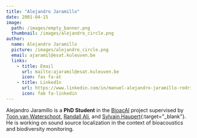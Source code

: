 ```yaml
---
title: "Alejandro Jaramillo"
date: 2001-04-15
image: 
  path: /images/empty_banner.png
  thumbnail: /images/alejandro_circle.png
author:
  name: Alejandro Jaramillo
  picture: /images/alejandro_circle.png
  email: ajaramil@esat.kuleuven.be
  links:
    - title: Email
      url: mailto:ajaramil@esat.kuleuven.be
      icon: fas fa-at    
    - title: LinkedIn
      url: https://www.linkedin.com/in/manuel-alejandro-jaramillo-rodriguez
      icon: fab fa-linkedin      
---
```


Alejandro Jaramillo is a **PhD Student** in the [BioacAI](projects/bioacai/) project supervised by [Toon van Waterschoot](toon_vanwaterschoot), [Randall Ali](randall_ali), and [Sylvain Haupert](https://isyeb.mnhn.fr/fr/annuaire/sylvain-haupert-6596){:target="_blank"}. He is working on sound source localization in the context of bioacoustics and biodiversity monitoring.
